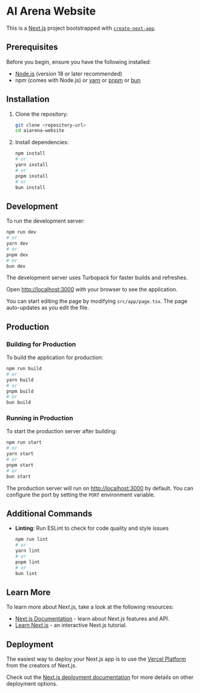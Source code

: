 # AI Arena Website

This is a [Next.js](https://nextjs.org) project bootstrapped with [`create-next-app`](https://nextjs.org/docs/app/api-reference/cli/create-next-app).

## Prerequisites

Before you begin, ensure you have the following installed:
- [Node.js](https://nodejs.org/) (version 18 or later recommended)
- npm (comes with Node.js) or [yarn](https://yarnpkg.com/) or [pnpm](https://pnpm.io/) or [bun](https://bun.sh/)

## Installation

1. Clone the repository:
   ```bash
   git clone <repository-url>
   cd aiarena-website
   ```

2. Install dependencies:
   ```bash
   npm install
   # or
   yarn install
   # or
   pnpm install
   # or
   bun install
   ```

## Development

To run the development server:

```bash
npm run dev
# or
yarn dev
# or
pnpm dev
# or
bun dev
```

The development server uses Turbopack for faster builds and refreshes.

Open [http://localhost:3000](http://localhost:3000) with your browser to see the application.

You can start editing the page by modifying `src/app/page.tsx`. The page auto-updates as you edit the file.

## Production

### Building for Production

To build the application for production:

```bash
npm run build
# or
yarn build
# or
pnpm build
# or
bun build
```

### Running in Production

To start the production server after building:

```bash
npm run start
# or
yarn start
# or
pnpm start
# or
bun start
```

The production server will run on [http://localhost:3000](http://localhost:3000) by default. You can configure the port by setting the `PORT` environment variable.

## Additional Commands

- **Linting**: Run ESLint to check for code quality and style issues
  ```bash
  npm run lint
  # or
  yarn lint
  # or
  pnpm lint
  # or
  bun lint
  ```

## Learn More

To learn more about Next.js, take a look at the following resources:

- [Next.js Documentation](https://nextjs.org/docs) - learn about Next.js features and API.
- [Learn Next.js](https://nextjs.org/learn) - an interactive Next.js tutorial.

## Deployment

The easiest way to deploy your Next.js app is to use the [Vercel Platform](https://vercel.com/new) from the creators of Next.js.

Check out the [Next.js deployment documentation](https://nextjs.org/docs/app/building-your-application/deploying) for more details on other deployment options.
